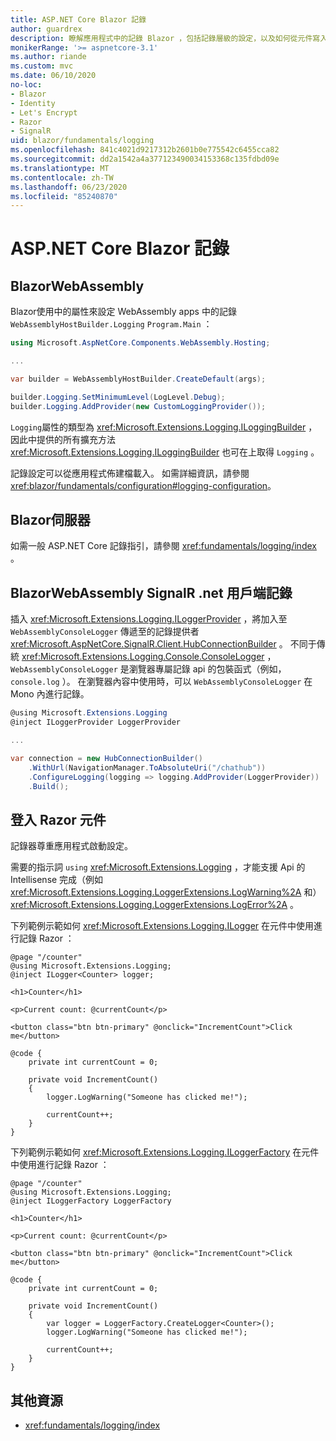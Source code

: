 ```yaml
---
title: ASP.NET Core Blazor 記錄
author: guardrex
description: 瞭解應用程式中的記錄 Blazor ，包括記錄層級的設定，以及如何從元件寫入記錄訊息 Razor 。
monikerRange: '>= aspnetcore-3.1'
ms.author: riande
ms.custom: mvc
ms.date: 06/10/2020
no-loc:
- Blazor
- Identity
- Let's Encrypt
- Razor
- SignalR
uid: blazor/fundamentals/logging
ms.openlocfilehash: 841c4021d9217312b2601b0e775542c6455cca82
ms.sourcegitcommit: dd2a1542a4a377123490034153368c135fdbd09e
ms.translationtype: MT
ms.contentlocale: zh-TW
ms.lasthandoff: 06/23/2020
ms.locfileid: "85240870"
---
```

# <a name="aspnet-core-blazor-logging"></a>ASP.NET Core Blazor 記錄

## <a name="blazor-webassembly"></a>BlazorWebAssembly

Blazor使用中的屬性來設定 WebAssembly apps 中的記錄 `WebAssemblyHostBuilder.Logging` `Program.Main` ：

```csharp
using Microsoft.AspNetCore.Components.WebAssembly.Hosting;

...

var builder = WebAssemblyHostBuilder.CreateDefault(args);

builder.Logging.SetMinimumLevel(LogLevel.Debug);
builder.Logging.AddProvider(new CustomLoggingProvider());
```

`Logging`屬性的類型為 <xref:Microsoft.Extensions.Logging.ILoggingBuilder> ，因此中提供的所有擴充方法 <xref:Microsoft.Extensions.Logging.ILoggingBuilder> 也可在上取得 `Logging` 。

記錄設定可以從應用程式佈建檔載入。 如需詳細資訊，請參閱 <xref:blazor/fundamentals/configuration#logging-configuration>。

## <a name="blazor-server"></a>Blazor伺服器

如需一般 ASP.NET Core 記錄指引，請參閱 <xref:fundamentals/logging/index> 。

## <a name="blazor-webassembly-signalr-net-client-logging"></a>BlazorWebAssembly SignalR .net 用戶端記錄

插入 <xref:Microsoft.Extensions.Logging.ILoggerProvider> ，將加入至 `WebAssemblyConsoleLogger` 傳遞至的記錄提供者 <xref:Microsoft.AspNetCore.SignalR.Client.HubConnectionBuilder> 。 不同于傳統 <xref:Microsoft.Extensions.Logging.Console.ConsoleLogger> ， `WebAssemblyConsoleLogger` 是瀏覽器專屬記錄 api 的包裝函式（例如， `console.log` ）。 在瀏覽器內容中使用時，可以 `WebAssemblyConsoleLogger` 在 Mono 內進行記錄。

```csharp
@using Microsoft.Extensions.Logging
@inject ILoggerProvider LoggerProvider

...

var connection = new HubConnectionBuilder()
    .WithUrl(NavigationManager.ToAbsoluteUri("/chathub"))
    .ConfigureLogging(logging => logging.AddProvider(LoggerProvider))
    .Build();
```

## <a name="log-in-razor-components"></a>登入 Razor 元件

記錄器尊重應用程式啟動設定。

需要的指示詞 `using` <xref:Microsoft.Extensions.Logging> ，才能支援 Api 的 Intellisense 完成（例如 <xref:Microsoft.Extensions.Logging.LoggerExtensions.LogWarning%2A> 和） <xref:Microsoft.Extensions.Logging.LoggerExtensions.LogError%2A> 。

下列範例示範如何 <xref:Microsoft.Extensions.Logging.ILogger> 在元件中使用進行記錄 Razor ：

```razor
@page "/counter"
@using Microsoft.Extensions.Logging;
@inject ILogger<Counter> logger;

<h1>Counter</h1>

<p>Current count: @currentCount</p>

<button class="btn btn-primary" @onclick="IncrementCount">Click me</button>

@code {
    private int currentCount = 0;

    private void IncrementCount()
    {
        logger.LogWarning("Someone has clicked me!");

        currentCount++;
    }
}
```

下列範例示範如何 <xref:Microsoft.Extensions.Logging.ILoggerFactory> 在元件中使用進行記錄 Razor ：

```razor
@page "/counter"
@using Microsoft.Extensions.Logging;
@inject ILoggerFactory LoggerFactory

<h1>Counter</h1>

<p>Current count: @currentCount</p>

<button class="btn btn-primary" @onclick="IncrementCount">Click me</button>

@code {
    private int currentCount = 0;

    private void IncrementCount()
    {
        var logger = LoggerFactory.CreateLogger<Counter>();
        logger.LogWarning("Someone has clicked me!");

        currentCount++;
    }
}
```

## <a name="additional-resources"></a>其他資源

* <xref:fundamentals/logging/index>
